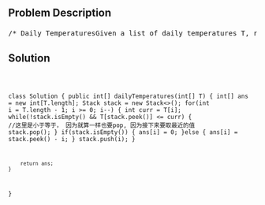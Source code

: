 <!--
<style>
  body { font-family: Arial, sans-serif; }
  .container { max-width: 700px; margin: 0 auto; padding: 10px; }
  .comment-block { background-color: #f9f9f9; padding: 10px; border-left: 5px solid #ccc; overflow-wrap: break-word; white-space: pre-wrap; }
  .code-block { background-color: #f4f4f4; padding: 10px; border: 1px solid #ddd; overflow-wrap: break-word; white-space: pre-wrap; }
</style>
-->

<div class='container'>
<h2>Problem Description</h2>
<div class='comment-block'>
<pre>
/* Daily TemperaturesGiven a list of daily temperatures T, return a list such that,for each day in the input, tells you how many days you would have to wait untila warmer temperature. If there is no future day for which this is possible, put 0 instead.For example, given the list of temperatures T = [73, 74, 75, 71, 69, 72, 76, 73],your output should be [1, 1, 4, 2, 1, 1, 0, 0].Note: The length of temperatures will be in the range [1, 30000]. Each temperature will be aninteger in the range [30, 100].*//* Solution:IntuitionConsider trying to find the next warmer occurrence at T[i]. What information (about T[j] for j > i)must we remember?Say we are trying to find T[0]. If we remembered T[10] = 50, knowing T[20] = 50 wouldn't help us,as any T[i] that has its next warmer ocurrence at T[20] would have it at T[10] instead. However,T[20] = 100 would help us, since if T[0] were 80, then T[20] might be its next warmest occurrence,while T[10] couldn't.Thus, we should remember a list of indices representing a strictly increasing list of temperatures.For example, [10, 20, 30] corresponding to temperatures [50, 80, 100]. When we get a new temperaturelike T[i] = 90,we will have [5, 30] as our list of indices (corresponding to temperatures [90, 100]).The most basic structure that will satisfy our requirements is a stack, where the top of the stackis the first value in the list,and so on.AlgorithmAs in Approach #1, process indices i in descending order. We'll keep a stack of indices such thatT[stack[-1]] < T[stack[-2]] < ...,where stack[-1] is the top of the stack, stack[-2] is second from the top, and so on; and wherestack[-1] > stack[-2] > ...;and we will maintain this invariant as we process each temperature.After, it is easy to know the next occurrence of a warmer temperature: it's simply the top index inthe stack.Here is a worked example of the contents of the stack as we work through T = [73, 74, 75, 71, 69,72, 76, 73] in reverse order,at the end of the loop (after we add T[i]). For clarity, stack only contains indices i, but we willwrite the value of T[i] besideit in brackets, such as 0 (73).When i = 7, stack = [7 (73)]. ans[i] = 0.When i = 6, stack = [6 (76)]. ans[i] = 0.When i = 5, stack = [5 (72), 6 (76)]. ans[i] = 1.When i = 4, stack = [4 (69), 5 (72), 6 (76)]. ans[i] = 1.When i = 3, stack = [3 (71), 5 (72), 6 (76)]. ans[i] = 2.When i = 2, stack = [2 (75), 6 (76)]. ans[i] = 4.When i = 1, stack = [1 (74), 2 (75), 6 (76)]. ans[i] = 1.When i = 0, stack = [0 (73), 1 (74), 2 (75), 6 (76)]. ans[i] = 1.换句话说， 就是维护一个单调栈， 到每一个点可以access到他后面所有递增店的位置*//*Time Complexity: O(N), where N is the length of T and W is the number of allowed values for T[i].Each index gets pushed and popped at most once from the stack.Space Complexity: O(W)O(W). The size of the stack is bounded as it represents strictly increasingtemperatures.*/</pre>
</div>

<h2>Solution</h2>
<div class='code-block'>
<pre><code class='language-java'>

class Solution {
    public int[] dailyTemperatures(int[] T) {
        int[] ans = new int[T.length];
        Stack<Integer> stack = new Stack<>();
        for(int i = T.length - 1; i >= 0; i--) {
            int curr = T[i];
            while(!stack.isEmpty() && T[stack.peek()] <= curr) { //这里是小于等于， 因为就算一样也要pop, 因为接下来要取最近的值
                stack.pop();
            }
            if(stack.isEmpty()) {
                ans[i] = 0;
            }else {
                ans[i] = stack.peek() - i;
            }
            stack.push(i);
        }
        
        return ans;
    }
}

</code></pre>
</div>
</div>
